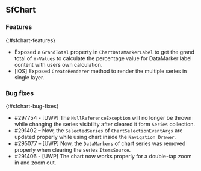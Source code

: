 ## SfChart

### Features
{:#sfchart-features}

* Exposed a `GrandTotal` property in `ChartDataMarkerLabel` to get the grand total of `Y-Values` to calculate the percentage value for DataMarker label content with users own calculation.
* [iOS] Exposed `CreateRenderer` method to render the multiple series in single layer.

### Bug fixes
{:#sfchart-bug-fixes}

* \#297754 - [UWP] The `NullReferenceException` will no longer be thrown while changing the series visibility after cleared it form `Series` collection.
* \#291402 – Now, the `SelectedSeries` of `ChartSelectionEventArgs` are updated properly while using chart inside the `Navigation Drawer`.
* \#295077 – [UWP] Now, the `DataMarkers` of chart series was removed properly when clearing the series `ItemsSource`.
* \#291406 - [UWP] The chart now works properly for a double-tap zoom in and zoom out.